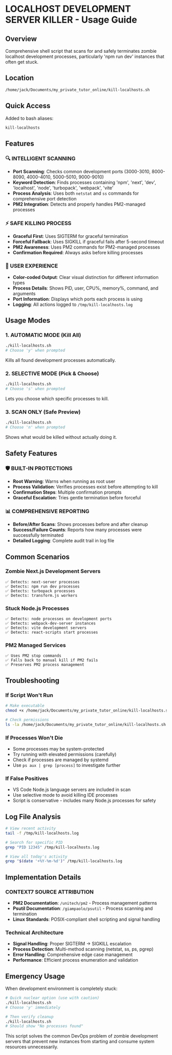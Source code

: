 # LOCALHOST DEVELOPMENT SERVER KILLER - Usage Guide

## Overview
Comprehensive shell script that scans for and safely terminates zombie localhost development processes, particularly 'npm run dev' instances that often get stuck.

## Location
```bash
/home/jack/Documents/my_private_tutor_online/kill-localhosts.sh
```

## Quick Access
Added to bash aliases:
```bash
kill-localhosts
```

## Features

### 🔍 INTELLIGENT SCANNING
- **Port Scanning**: Checks common development ports (3000-3010, 8000-8090, 4000-4010, 5000-5010, 9000-9010)
- **Keyword Detection**: Finds processes containing 'npm', 'next', 'dev', 'localhost', 'node', 'turbopack', 'webpack', 'vite'
- **Process Analysis**: Uses both `netstat` and `ss` commands for comprehensive port detection
- **PM2 Integration**: Detects and properly handles PM2-managed processes

### ⚡ SAFE KILLING PROCESS
- **Graceful First**: Uses SIGTERM for graceful termination
- **Forceful Fallback**: Uses SIGKILL if graceful fails after 5-second timeout
- **PM2 Awareness**: Uses PM2 commands for PM2-managed processes
- **Confirmation Required**: Always asks before killing processes

### 🎨 USER EXPERIENCE
- **Color-coded Output**: Clear visual distinction for different information types
- **Process Details**: Shows PID, user, CPU%, memory%, command, and arguments
- **Port Information**: Displays which ports each process is using
- **Logging**: All actions logged to `/tmp/kill-localhosts.log`

## Usage Modes

### 1. AUTOMATIC MODE (Kill All)
```bash
./kill-localhosts.sh
# Choose 'y' when prompted
```
Kills all found development processes automatically.

### 2. SELECTIVE MODE (Pick & Choose)
```bash
./kill-localhosts.sh
# Choose 's' when prompted
```
Lets you choose which specific processes to kill.

### 3. SCAN ONLY (Safe Preview)
```bash
./kill-localhosts.sh
# Choose 'n' when prompted
```
Shows what would be killed without actually doing it.

## Safety Features

### 🛡️ BUILT-IN PROTECTIONS
- **Root Warning**: Warns when running as root user
- **Process Validation**: Verifies processes exist before attempting to kill
- **Confirmation Steps**: Multiple confirmation prompts
- **Graceful Escalation**: Tries gentle termination before forceful

### 📊 COMPREHENSIVE REPORTING
- **Before/After Scans**: Shows processes before and after cleanup
- **Success/Failure Counts**: Reports how many processes were successfully terminated
- **Detailed Logging**: Complete audit trail in log file

## Common Scenarios

### Zombie Next.js Development Servers
```
✅ Detects: next-server processes
✅ Detects: npm run dev processes
✅ Detects: turbopack processes
✅ Detects: transform.js workers
```

### Stuck Node.js Processes
```
✅ Detects: node processes on development ports
✅ Detects: webpack-dev-server instances
✅ Detects: vite development servers
✅ Detects: react-scripts start processes
```

### PM2 Managed Services
```
✅ Uses PM2 stop commands
✅ Falls back to manual kill if PM2 fails
✅ Preserves PM2 process management
```

## Troubleshooting

### If Script Won't Run
```bash
# Make executable
chmod +x /home/jack/Documents/my_private_tutor_online/kill-localhosts.sh

# Check permissions
ls -la /home/jack/Documents/my_private_tutor_online/kill-localhosts.sh
```

### If Processes Won't Die
- Some processes may be system-protected
- Try running with elevated permissions (carefully)
- Check if processes are managed by systemd
- Use `ps aux | grep [process]` to investigate further

### If False Positives
- VS Code Node.js language servers are included in scan
- Use selective mode to avoid killing IDE processes
- Script is conservative - includes many Node.js processes for safety

## Log File Analysis
```bash
# View recent activity
tail -f /tmp/kill-localhosts.log

# Search for specific PID
grep "PID 12345" /tmp/kill-localhosts.log

# View all today's activity
grep "$(date '+%Y-%m-%d')" /tmp/kill-localhosts.log
```

## Implementation Details

### CONTEXT7 SOURCE ATTRIBUTION
- **PM2 Documentation**: `/unitech/pm2` - Process management patterns
- **Psutil Documentation**: `/giampaolo/psutil` - Process scanning and termination
- **Linux Standards**: POSIX-compliant shell scripting and signal handling

### Technical Architecture
- **Signal Handling**: Proper SIGTERM → SIGKILL escalation
- **Process Detection**: Multi-method scanning (netstat, ss, ps, pgrep)
- **Error Handling**: Comprehensive edge case management
- **Performance**: Efficient process enumeration and validation

## Emergency Usage
When development environment is completely stuck:
```bash
# Quick nuclear option (use with caution)
./kill-localhosts.sh
# Choose 'y' immediately

# Then verify cleanup
./kill-localhosts.sh
# Should show "No processes found"
```

This script solves the common DevOps problem of zombie development servers that prevent new instances from starting and consume system resources unnecessarily.